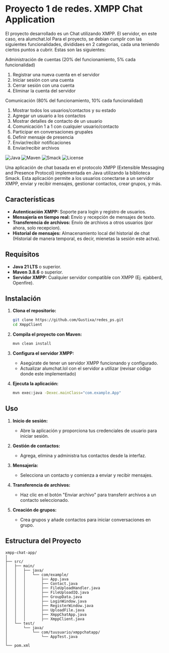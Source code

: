 # Proyecto 1 de redes. XMPP Chat Application

El proyecto desarrollado es un Chat utilizando XMPP. El servidor, en este caso, era alumchat.lol
Para el proyecto, se debian cumplir con las siguientes funcionalidades, divididaes en 2 categorias,
cada una teniendo ciertos puntos a cubrir. Estas son las siguientes:

Administración de cuentas (20% del funcionamiento, 5% cada funcionalidad)
1) Registrar una nueva cuenta en el servidor
2) Iniciar sesión con una cuenta
3) Cerrar sesión con una cuenta
4) Eliminar la cuenta del servidor

Comunicación (80% del funcionamiento, 10% cada funcionalidad)
1) Mostrar todos los usuarios/contactos y su estado
2) Agregar un usuario a los contactos
3) Mostrar detalles de contacto de un usuario
4) Comunicación 1 a 1 con cualquier usuario/contacto
5) Participar en conversaciones grupales
6) Definir mensaje de presencia
7) Enviar/recibir notificaciones
8) Enviar/recibir archivos


![Java](https://img.shields.io/badge/Java-21-orange)
![Maven](https://img.shields.io/badge/Maven-3.8.6-blue)
![Smack](https://img.shields.io/badge/Smack-4.4.4-green)
![License](https://img.shields.io/badge/License-MIT-yellow)

Una aplicación de chat basada en el protocolo XMPP (Extensible Messaging and Presence Protocol) implementada en Java utilizando la biblioteca Smack. Esta aplicación permite a los usuarios conectarse a un servidor XMPP, enviar y recibir mensajes, gestionar contactos, crear grupos, y más.

## Características

- **Autenticación XMPP:** Soporte para login y registro de usuarios.
- **Mensajería en tiempo real:** Envío y recepción de mensajes de texto.
- **Transferencia de archivos:** Envío de archivos a otros usuarios (por ahora, solo recepcion).
- **Historial de mensajes:** Almacenamiento local del historial de chat (Historial de manera temporal, es decir, mienetas la sesión este actva).

## Requisitos

- **Java 21 LTS** o superior.
- **Maven 3.8.6** o superior.
- **Servidor XMPP:** Cualquier servidor compatible con XMPP (Ej. ejabberd, Openfire).

## Instalación

1. **Clona el repositorio:**

    ```bash
    git clone https://github.com/Gustixa/redes_ps.git
    cd XmppClient
    ```

2. **Compila el proyecto con Maven:**

    ```bash
    mvn clean install
    ```

3. **Configura el servidor XMPP:**
   - Asegúrate de tener un servidor XMPP funcionando y configurado.
   - Actualizar alumchat.lol con el servidor a utilizar (revisar código donde este implementado)

4. **Ejecuta la aplicación:**

    ```bash
    mvn exec:java -Dexec.mainClass="com.example.App"
    ```

## Uso

1. **Inicio de sesión:**
   - Abre la aplicación y proporciona tus credenciales de usuario para iniciar sesión.

2. **Gestión de contactos:**
   - Agrega, elimina y administra tus contactos desde la interfaz.

3. **Mensajería:**
   - Selecciona un contacto y comienza a enviar y recibir mensajes.

4. **Transferencia de archivos:**
   - Haz clic en el botón "Enviar archivo" para transferir archivos a un contacto seleccionado.

5. **Creación de grupos:**
   - Crea grupos y añade contactos para iniciar conversaciones en grupo.

## Estructura del Proyecto

```plaintext
xmpp-chat-app/
│
├── src/
│   ├── main/
│   │   ├── java/
│   │   │   └── com/example/
│   │   │       ├── App.java
│   │   │       ├── Contact.java
│   │   │       ├── FileUploadHandler.java
│   │   │       ├── FileUploadIQ.java
│   │   │       ├── GroupData.java
│   │   │       ├── LoginWindow.java
│   │   │       ├── RegisterWindow.java
│   │   │       ├── UploadFile.java
│   │   │       ├── XmppChatApp.java
│   │   │       ├── XmppClient.java
│   └── test/
│       └── java/
│           └── com/tuusuario/xmppchatapp/
│               └── AppTest.java
│
└── pom.xml

